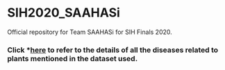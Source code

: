 # SIH2020_SAAHASi
Official repository for Team SAAHASi for SIH Finals 2020.

### Click *[here](https://docs.google.com/spreadsheets/d/1W_laHMglYh4LnsfSw7Qha3ebn8Iubw6yiAYCM3mDYlM/edit?usp=sharing) to refer to the details of all the diseases related to plants mentioned in the dataset used.
